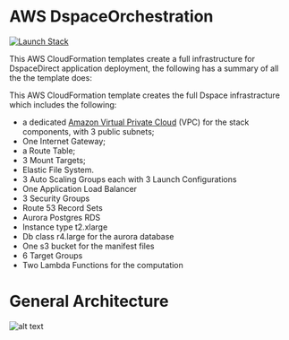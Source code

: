 # AWS DspaceOrchestration


[![Launch Stack](https://s3.amazonaws.com/cloudformation-examples/cloudformation-launch-stack.png)](https://console.aws.amazon.com/cloudformation/home?region=eu-west-1/stacks/new?stackName=dspacedirectsample&templateURL=https://s3-eu-west-1.amazonaws.com/puppet-serverless/cloudformation_template/dspace_project_staging_template.json)

This AWS CloudFormation templates create a full infrastructure for DspaceDirect application deployment, the following has a summary of all the the template does:

This AWS CloudFormation template creates the full Dspace infrastracture which includes the following:

  - a dedicated [Amazon Virtual Private Cloud](https://aws.amazon.com/vpc) (VPC) for the stack components, with 3 public subnets;
  - One Internet Gateway;
  - a Route Table;
  - 3 Mount Targets;
  - Elastic File System.
  - 3 Auto Scaling Groups each with 3 Launch Configurations
  - One Application Load Balancer
  - 3 Security Groups
  - Route 53 Record Sets
  - Aurora Postgres RDS
  - Instance type t2.xlarge
  - Db class r4.large for the aurora database
  - One s3 bucket for the manifest files
  - 6 Target Groups
  - Two Lambda Functions for the computation
  
# General Architecture 
![alt text](https://github.com/dspaceproject/DspaceOrchestration/blob/master/files/image.png)

